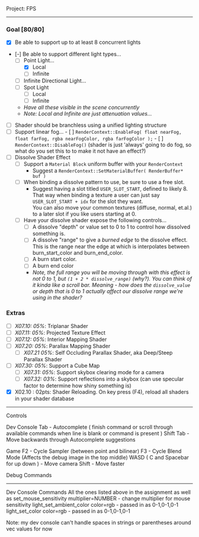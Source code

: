 Project: FPS

------

### Goal [80/80]
- [x] Be able to support up to at least 8 concurrent lights
- [-] Be able to support different light types...
    - [ ] Point Light...
        - [x] Local 
        - [ ] Infinite
    - [ ] Infinite Directional Light...
    - [ ] Spot Light
       - [ ] Local
       - [ ] Infinite
    - *Have all these visible in the scene concurrently*
    - *Note: Local and Infinite are just attenuation values...*
- [ ] Shader should be branchless using a unified lighting structure 
- [ ] Support linear fog...
      - [ ] `RenderContext::EnableFog( float nearFog, float farFog, rgba nearFogColor, rgba farFogColor );` 
      - [ ] `RenderContext::DisableFog()` (shader is just 'always' going to do fog, so what do you set this to to make it not have an effect?)
- [ ] Dissolve Shader Effect
    - [ ] Support a `Material Block` uniform buffer with your `RenderContext`
        - Suggest a `RenderContext::SetMaterialBuffer( RenderBuffer* buf )`  
    - [ ] When binding a dissolve pattern to use, be sure to use a free slot.   
        - Suggest having a slot titled `USER_SLOT_START`, defined to likely 8.  That way when binding a texture 
          a user can just say `USER_SLOT_START + idx` for the slot they want.  
          You can also move your common textures (diffuse, normal, et.al.) to a later slot if you like users starting at 0. 
    - [ ] Have your dissolve shader expose the following controls...
        - [ ] A dissolve "depth" or value set to 0 to 1 to control how dissolved something is.
        - [ ] A dissolve "range" to give a *burned edge* to the dissolve effect.  This is the range near the edge at which is interpolates between burn_start_color and burn_end_color.  
        - [ ] A burn start color.
        - [ ] A burn end color
        - *Note, the full range you will be moving through with this effect is not 0 to 1, but `(1 + 2 * dissolve_range)` (why?).  You can think of it kinda like a scroll bar.  Meaning - how does the `dissolve_value` or depth that is 0 to 1 actually affect our dissolve range we're using in the shader?*

### Extras
- [ ] *X07.10: 05%*: Triplanar Shader
- [ ] *X07.11: 05%*: Projected Texture Effect
- [ ] *X07.12: 05%*: Interior Mapping Shader
- [ ] *X07.20: 05%*: Parallax Mapping Shader
    - [ ] *X07.21 05%*: Self Occluding Parallax Shader, aka Deep/Steep Parallax Shader
- [ ] *X07.30: 05%*: Support a Cube Map
    - [ ] *X07.31: 05%*: Support skybox clearing mode for a camera
    - [ ] *X07.32: 03%*: Support reflections into a skybox (can use specular factor to determine how shiny something is)
 - [x] X02.10 : 02pts: Shader Reloading. On key press (F4), reload all shaders in your shader database

------
Controls

Dev Console
Tab - Autocomplete ( finish command or scroll through available commands when line is blank or command is present )
Shift Tab - Move backwards through Autocomplete suggestions

Game
F2 - Cycle Sampler (between point and bilinear)
F3 - Cycle Blend Mode (Affects the debug image in the top middle)
WASD ( C and Spacebar for up down ) - Move camera
Shift - Move faster 

Debug Commands

------
Dev Console Commands
All the ones listed above in the assignment as well as
set_mouse_sensitivity multiplier=NUMBER - change multiplier for mouse sensitivity
light_set_ambient_color color=rgb - passed in as 0-1,0-1,0-1
light_set_color color=rgb - passed in as 0-1,0-1,0-1

Note: my dev console can't handle spaces in strings or parentheses around vec values for now